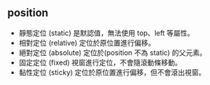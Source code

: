 ## position
- 靜態定位 (static) 是默認值，無法使用 top、left 等屬性。
- 相對定位 (relative) 定位於原位置進行偏移。
- 絕對定位 (absolute) 定位於(position 不為 static) 的父元素。
- 固定定位 (fixed) 視窗進行定位，不會隨滾動條移動。
- 黏性定位 (sticky) 定位於原位置進行偏移，但不會滾出視窗。
